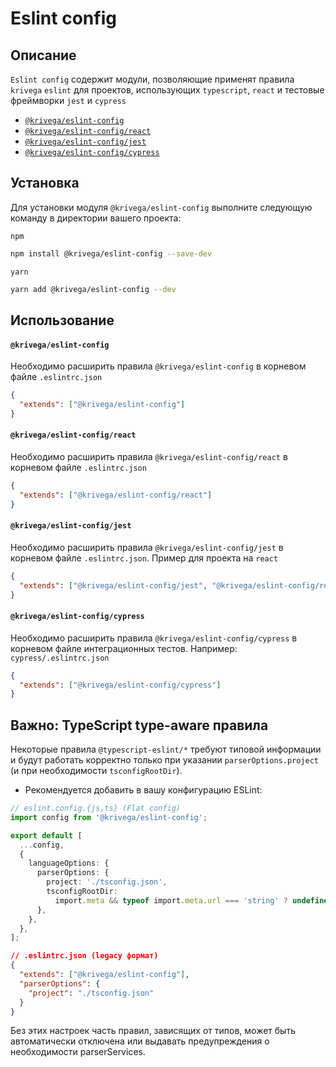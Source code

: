 # Eslint config

## Описание

`Eslint config` содержит модули, позволяющие применят правила `krivega` `eslint` для проектов, использующих `typescript`, `react` и тестовые фреймворки `jest` и `cypress`

- [`@krivega/eslint-config`](#@krivega/eslint-config)
- [`@krivega/eslint-config/react`](#@krivega/eslint-config/react)
- [`@krivega/eslint-config/jest`](#@krivega/eslint-config/jest)
- [`@krivega/eslint-config/cypress`](#@krivega/eslint-config/cypress)

## Установка

Для установки модуля `@krivega/eslint-config` выполните следующую команду в директории вашего проекта:

`npm`

```bash
npm install @krivega/eslint-config --save-dev
```

`yarn`

```bash
yarn add @krivega/eslint-config --dev
```

## Использование

#### <a name="@krivega/eslint-config"></a> `@krivega/eslint-config`

Необходимо расширить правила `@krivega/eslint-config` в корневом файле `.eslintrc.json`

```json
{
  "extends": ["@krivega/eslint-config"]
}
```

#### <a name="@krivega/eslint-config/react"></a> `@krivega/eslint-config/react`

Необходимо расширить правила `@krivega/eslint-config/react` в корневом файле `.eslintrc.json`

```json
{
  "extends": ["@krivega/eslint-config/react"]
}
```

#### <a name="@krivega/eslint-config/jest"></a> `@krivega/eslint-config/jest`

Необходимо расширить правила `@krivega/eslint-config/jest` в корневом файле `.eslintrc.json`. Пример для проекта на `react`

```json
{
  "extends": ["@krivega/eslint-config/jest", "@krivega/eslint-config/react"]
}
```

#### <a name="@krivega/eslint-config/cypress"></a> `@krivega/eslint-config/cypress`

Необходимо расширить правила `@krivega/eslint-config/cypress` в корневом файле интеграционных тестов. Например: `cypress/.eslintrc.json`

```json
{
  "extends": ["@krivega/eslint-config/cypress"]
}
```

## Важно: TypeScript type-aware правила

Некоторые правила `@typescript-eslint/*` требуют типовой информации и будут работать корректно только при указании `parserOptions.project` (и при необходимости `tsconfigRootDir`).

- Рекомендуется добавить в вашу конфигурацию ESLint:

```ts
// eslint.config.{js,ts} (Flat config)
import config from '@krivega/eslint-config';

export default [
  ...config,
  {
    languageOptions: {
      parserOptions: {
        project: './tsconfig.json',
        tsconfigRootDir:
          import.meta && typeof import.meta.url === 'string' ? undefined : process.cwd(),
      },
    },
  },
];
```

```json
// .eslintrc.json (legacy формат)
{
  "extends": ["@krivega/eslint-config"],
  "parserOptions": {
    "project": "./tsconfig.json"
  }
}
```

Без этих настроек часть правил, зависящих от типов, может быть автоматически отключена или выдавать предупреждения о необходимости parserServices.
